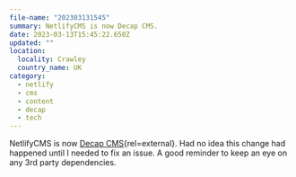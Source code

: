 ```yaml
---
file-name: "202303131545"
summary: NetlifyCMS is now Decap CMS.
date: 2023-03-13T15:45:22.650Z
updated: ""
location:
  locality: Crawley
  country_name: UK
category:
  - netlify
  - cms
  - content
  - decap
  - tech
---
```

NetlifyCMS is now [Decap CMS](https://decapcms.org/){rel=external}. Had no idea this change had happened until I needed to fix an issue. A good reminder to keep an eye on any 3rd party dependencies.
